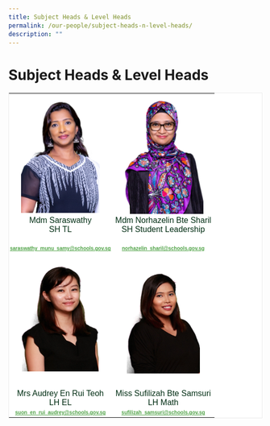 ```yaml
---
title: Subject Heads & Level Heads
permalink: /our-people/subject-heads-n-level-heads/
description: ""
---
```

# **Subject Heads &amp; Level Heads**


<table style="margin: auto; outline: 0px; padding: 0px; clear: both; border: 1px solid rgb(234, 234, 234); border-collapse: collapse; color: rgb(0, 45, 19); font-family: &quot;Libre Franklin&quot;, sans-serif; font-size: 16px; font-style: normal; font-variant-ligatures: normal; font-variant-caps: normal; font-weight: 400; letter-spacing: normal; orphans: 2; text-align: left; text-transform: none; white-space: normal; widows: 2; word-spacing: 0px; -webkit-text-stroke-width: 0px; background-color: rgb(255, 255, 255); text-decoration-thickness: initial; text-decoration-style: initial; text-decoration-color: initial;" class="ive_eobj_center iveo_table ives_tab_zen"><tbody style="margin: 0px; outline: 0px; padding: 0px;"><tr><td style="margin: 0px; outline: 0px; padding: 2px; text-align: center; width: 200px;"><img style="margin: auto; outline: 0px; padding: 0px; border: none; max-width: 100%; clear: both; display: block; width: 156px; height: 232px;" class="ive_eobj_center" alt="Linda Tan Teck Ling Ms.jpg" src="/images/Staff%20Photo%202023/Saraswathy%20do%20Munu%20Samy%20(Mdm).jpg"></td><td style="margin: 0px; outline: 0px; padding: 2px; text-align: center; width: 200px;"><img style="margin: auto; outline: 0px; padding: 0px; border: none; max-width: 100%; clear: both; display: block; width: 159px; height: 237px;" class="ive_eobj_center" alt="Amirul Asri Bin Hussin Mr.jpg" src="/images/Staff%20Photo%202023/Norhazelin%20Binte%20Sharil%20(Mdm).jpg"></td></tr><tr><td style="margin: 0px; outline: 0px; padding: 2px; text-align: center;">Mdm Saraswathy<br style="margin: 0px; outline: 0px; padding: 0px;">SH TL<br style="margin: 0px; outline: 0px; padding: 0px;"><br style="margin: 0px; outline: 0px; padding: 0px;"><a style="margin: 0px; outline: 0px; padding: 0px; color: rgb(78, 162, 69); font-weight: 600; text-decoration: underline; font-size: x-small;" target=""
href="mailto:saraswathy_munu_samy@schools.gov.sg">saraswathy_munu_samy@schools.gov.sg</a><br style="margin: 0px; outline: 0px; padding: 0px;"></td><td style="margin: 0px; outline: 0px; padding: 0px; text-align: center;">Mdm Norhazelin Bte Sharil<br style="margin: 0px; outline: 0px; padding: 0px;">SH Student Leadership<br style="margin: 0px; outline: 0px; padding: 0px;"><br style="margin: 0px; outline: 0px; padding: 0px;"><a style="margin: 0px; outline: 0px; padding: 0px; color: rgb(78, 162, 69); font-weight: 600; text-decoration: underline;" target="" href="mailto:norhazelin_sharil@schools.gov.sg"><font style="margin: 0px; outline: 0px; padding: 0px;" size="1">norhazelin_sharil@schools.gov.sg</font></a><br style="margin: 0px; outline: 0px; padding: 0px;"></td></tr><tr style="margin: 0px; outline: 0px; padding: 0px;"><td style="margin: 0px; outline: 0px; padding: 15px; text-align: center;"><img style="margin: auto; outline: 0px; padding: 0px; border: none; max-width: 100%; clear: both; display: block; width: 152px; height: 220px;" class="ive_eobj_center" alt="Audrey Suon En Rui Mrs Teoh.jpg" src="/images/Audrey%20Suon%20En%20Rui%20Mrs%20Teoh.jpg"><br style="margin: 0px; outline: 0px; padding: 0px;"></td><td style="margin: 0px; outline: 0px; padding: 2px; text-align: center;"><br style="margin: 0px; outline: 0px; padding: 0px;"><img style="margin: auto; outline: 0px; padding: 0px; border: none; max-width: 100%; clear: both; display: block; width: 145px; height: 210px;" class="ive_eobj_center" alt="Sufilizah Bte Samsuri Miss.jpg" src="/images/Sufilizah%20Bte%20Samsuri%20Miss.jpg"><br style="margin: 0px; outline: 0px; padding: 0px;"></td></tr><tr style="margin: 0px; outline: 0px; padding: 0px;"><td style="margin: 0px; outline: 0px; padding: 2px; text-align: center;">Mrs Audrey En Rui Teoh<br style="margin: 0px; outline: 0px; padding: 0px;">LH EL<br style="margin: 0px; outline: 0px; padding: 0px;"><a style="margin: 0px; outline: 0px; padding: 0px; color: rgb(78, 162, 69); font-weight: 600; text-decoration: underline; font-size: x-small;" target="" href="mailto:suon_en_rui_audrey@schools.gov.sg"></a><a style="margin: 0px; outline: 0px; padding: 0px; color: rgb(78, 162, 69); font-weight: 600; text-decoration: underline;" target="" href="mailto:sufilizah_samsuri@schools.gov.sg"><font style="margin: 0px; outline: 0px; padding: 0px;" size="1"></font></a><a style="margin: 0px; outline: 0px; padding: 0px; color: rgb(78, 162, 69); font-weight: 600; text-decoration: underline; font-size: x-small;" target="" href="mailto:suon_en_rui_audrey@schools.gov.sg">suon_en_rui_audrey@schools.gov.sg</a><br style="margin: 0px; outline: 0px; padding: 0px;"><font style="margin: 0px; outline: 0px; padding: 0px;" size="1"></font></td><td style="margin: 0px; outline: 0px; padding: 2px; text-align: center;"><a style="margin: 0px; outline: 0px; padding: 0px; color: rgb(78, 162, 69); font-weight: 600; text-decoration: underline; font-size: x-small;" target="" href="mailto:suon_en_rui_audrey@schools.gov.sg"></a>Miss Sufilizah Bte Samsuri<br style="margin: 0px; outline: 0px; padding: 0px;">LH Math<br style="margin: 0px; outline: 0px; padding: 0px;"><font style="margin: 0px; outline: 0px; padding: 0px;" size="1"><a style="margin: 0px; outline: 0px; padding: 0px; color: rgb(78, 162, 69); font-weight: 600; text-decoration: underline;" target="" href="mailto:sufilizah_samsuri@schools.gov.sg">sufilizah_samsuri@schools.gov.<wbr style="margin: 0px; outline: 0px; padding: 0px;">sg</a></font></td></tr></tbody></table>